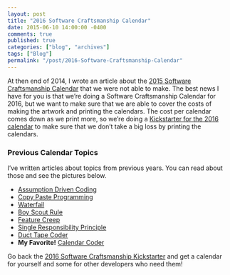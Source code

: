 ```yaml
---
layout: post
title: "2016 Software Craftsmanship Calendar"
date: 2015-06-10 14:00:00 -0400
comments: true
published: true
categories: ["blog", "archives"]
tags: ["Blog"]
permalink: "/post/2016-Software-Craftsmanship-Calendar"
---
```

<!-- more -->

<p>At then end of 2014, I wrote an article about the <a href="http://brendan.enrick.com/post/2015-Software-Craftsmanship-Calendar" target="_blank">2015 Software Craftsmanship Calendar</a> that we were not able to make. The best news I have for you is that we’re doing a Software Craftsmanship Calendar for 2016, but we want to make sure that we are able to cover the costs of making the artwork and printing the calendars. The cost per calendar comes down as we print more, so we’re doing a <a href="https://www.kickstarter.com/projects/988315286/software-craftsmanship-calendar-2016" target="_blank">Kickstarter for the 2016 calendar</a> to make sure that we don’t take a big loss by printing the calendars.</p> <h3></h3> <h3>Previous Calendar Topics</h3> <p>I’ve written articles about topics from previous years. You can read about those and see the pictures below.</p> <ul> <li><a href="http://brendan.enrick.com/post/Assumption-Driven-Coding" target="_blank">Assumption Driven Coding</a></li> <li><a href="http://brendan.enrick.com/post/Copy-Paste-Programming" target="_blank">Copy Paste Programming</a></li> <li><a href="http://brendan.enrick.com/post/Waterfail" target="_blank">Waterfail</a></li> <li><a href="http://brendan.enrick.com/post/Boy-Scout-Rule" target="_blank">Boy Scout Rule</a></li> <li><a href="http://brendan.enrick.com/post/Feature-Creep" target="_blank">Feature Creep</a></li> <li><a href="http://brendan.enrick.com/post/Single-Responsibility-Principle" target="_blank">Single Responsibility Principle</a></li> <li><a href="http://brendan.enrick.com/post/Duct-Tape-Coder" target="_blank">Duct Tape Coder</a></li> <li><strong>My Favorite!</strong> <a href="http://brendan.enrick.com/post/Calendar-Coder" target="_blank">Calendar Coder</a></li></ul> <p>Go back the <a href="https://www.kickstarter.com/projects/988315286/software-craftsmanship-calendar-2016" target="_blank">2016 Software Craftsmanship Kickstarter</a> and get a calendar for yourself and some for other developers who need them!</p>
